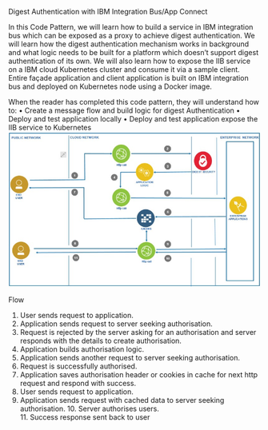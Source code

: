 Digest Authentication with IBM 
 Integration Bus/App Connect

In this Code Pattern, we will learn how to build a service in IBM integration bus which can be exposed as a proxy to achieve digest authentication. We will learn how the digest authentication mechanism works in background and what logic needs to be built for a platform which doesn’t support digest authentication of its own. We will also learn how to expose the IIB service on a IBM cloud Kubernetes cluster and consume it via a sample client. Entire façade application and client application is built on IBM integration bus and deployed on Kubernetes node using a Docker image. 

When the reader has completed this code pattern, they will understand how to:
•	Create a message flow and build logic for digest Authentication
•	Deploy and test application locally 
•	Deploy and test application expose the IIB service to Kubernetes
![](images/flow.jpg)

Flow
1.	User sends request to application. 
2.	Application sends request to server seeking authorisation.
3.	Request is rejected by the server asking for an authorisation and server responds with the details to create authorisation.
4.	Application builds authorisation logic.
5.	Application sends another request to server seeking authorisation. 
6.	Request is successfully authorised. 
7.	Application saves authorisation header or cookies in cache for next http request and respond with success.
8.	User sends request to application.
9.	Application sends request with cached data to server seeking authorisation.
           10.  Server authorises users.    
           11. Success response sent back to user
